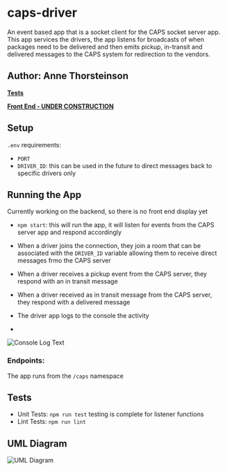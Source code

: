 # caps-driver
An event based app that is a socket client for the CAPS socket server app. This app services the drivers, the app listens for broadcasts of when packages need to be delivered and then emits pickup, in-transit and delivered messages to the CAPS system for redirection to the vendors.

## Author: Anne Thorsteinson

**[Tests](https://github.com/AnneThor/caps-driver/actions)**

**[Front End - UNDER CONSTRUCTION](https://parcel-delivery-tracker.herokuapp.com/)**

## Setup

```.env``` requirements:

- ```PORT```
- ```DRIVER_ID```: this can be used in the future to direct messages back to specific drivers only

## Running the App

Currently working on the backend, so there is no front end display yet

- ```npm start```: this will run the app, it will listen for events from the CAPS server app and respond accordingly

- When a driver joins the connection, they join a room that can be associated with the ```DRIVER_ID``` variable allowing them to receive direct messages frmo the CAPS server
- When a driver receives a pickup event from the CAPS server, they respond with an in transit message 
- When a driver received as in transit message from the CAPS server, they respond with a delivered message
- The driver app logs to the console the activity
- 
![Console Log Text](./assets/caps-example.png)


### Endpoints:

The app runs from the ```/caps``` namespace

## Tests

- Unit Tests: ```npm run test``` testing is complete for listener functions
- Lint Tests: ```npm run lint```

## UML Diagram

![UML Diagram](./assets/Lab12.png)
